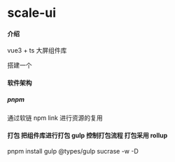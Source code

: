 <!--
 * @Author: liszter <liszter@qq.com>
 * @Date: 2022-11-26 17:41:45
 * @LastEditTime: 2022-11-27 17:26:26
 * @LastEditors: lishutao
 * @Description: 暂无
 * @FilePath: \scale-ui\README.md
-->
# scale-ui

#### 介绍
vue3 + ts 大屏组件库

搭建一个 

#### 软件架构

##### pnpm
  通过软链 npm link 进行资源的复用

  #### 打包 把组件库进行打包 gulp 控制打包流程   打包采用 rollup
   pnpm install gulp @types/gulp sucrase -w -D